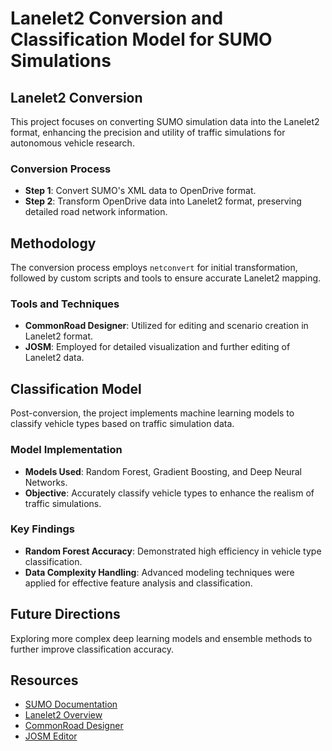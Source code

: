# Lanelet2 Conversion and Classification Model for SUMO Simulations

## Lanelet2 Conversion
This project focuses on converting SUMO simulation data into the Lanelet2 format, enhancing the precision and utility of traffic simulations for autonomous vehicle research.

### Conversion Process
- **Step 1**: Convert SUMO's XML data to OpenDrive format.
- **Step 2**: Transform OpenDrive data into Lanelet2 format, preserving detailed road network information.

## Methodology
The conversion process employs `netconvert` for initial transformation, followed by custom scripts and tools to ensure accurate Lanelet2 mapping.

### Tools and Techniques
- **CommonRoad Designer**: Utilized for editing and scenario creation in Lanelet2 format.
- **JOSM**: Employed for detailed visualization and further editing of Lanelet2 data.

## Classification Model
Post-conversion, the project implements machine learning models to classify vehicle types based on traffic simulation data.

### Model Implementation
- **Models Used**: Random Forest, Gradient Boosting, and Deep Neural Networks.
- **Objective**: Accurately classify vehicle types to enhance the realism of traffic simulations.

### Key Findings
- **Random Forest Accuracy**: Demonstrated high efficiency in vehicle type classification.
- **Data Complexity Handling**: Advanced modeling techniques were applied for effective feature analysis and classification.

## Future Directions
Exploring more complex deep learning models and ensemble methods to further improve classification accuracy.

## Resources
- [SUMO Documentation](https://sumo.dlr.de/docs/index.html)
- [Lanelet2 Overview](https://www.mrt.kit.edu/z/publ/download/2018/Poggenhans2018Lanelet2.pdf)
- [CommonRoad Designer](https://commonroad.in.tum.de/)
- [JOSM Editor](https://josm.openstreetmap.de/)
